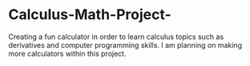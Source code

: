 # Calculus-Math-Project-
Creating a fun calculator in order to learn calculus topics such as derivatives and computer programming skills. I am planning on making more calculators within this project. 

